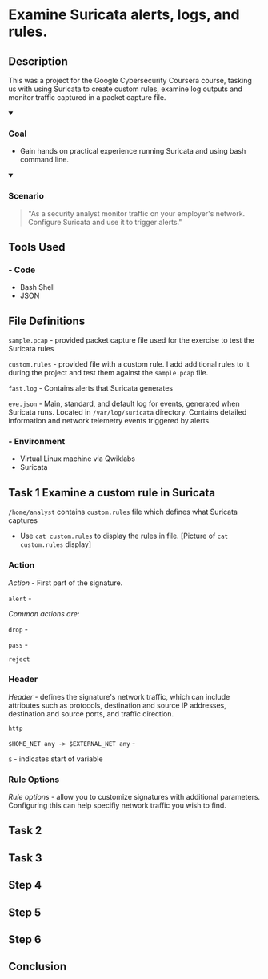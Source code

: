 # Examine Suricata alerts, logs, and rules.


## Description
 
  This was a project for the Google Cybersecurity Coursera course, tasking us with using Suricata to create custom rules, examine log outputs and monitor traffic captured in a packet capture file.

<Details open><Summary>
  
  ### Goal

  </Summary>
  
- Gain hands on practical experience running Suricata and using bash command line.

<Details open><Summary>
  
### Scenario

  </Summary>

> "As a security analyst monitor traffic on your employer's network. Configure Suricata and use it to trigger alerts."

</Details>

## Tools Used
 ### - Code
  - Bash Shell
  - JSON

## File Definitions
`sample.pcap` - provided packet capture file used for the exercise to test the Suricata rules

`custom.rules` - provided file with a custom rule. I add additional rules to it during the project and test them against the `sample.pcap` file.

`fast.log` - Contains alerts that Suricata generates

`eve.json` - Main, standard, and default log for events, generated when Suricata runs. Located in `/var/log/suricata` directory. Contains detailed information and network telemetry events triggered by alerts.


 ### - Environment
  - Virtual Linux machine via Qwiklabs
  - Suricata

 ## Task 1 Examine a custom rule in Suricata

  `/home/analyst` contains `custom.rules` file which defines what Suricata captures
- Use `cat custom.rules` to display the rules in file.
[Picture of `cat custom.rules` display]

### Action
*Action* - First part of the signature. 

`alert` - 

*Common actions are:*

`drop` - 

`pass` - 

`reject`

### Header
*Header* - defines the signature's network traffic, which can include attributes such as protocols, destination and source IP addresses, destination and source ports, and traffic direction.

`http`

`$HOME_NET any -> $EXTERNAL_NET any` - 

`$` - indicates start of variable

### Rule Options

*Rule options* - allow you to customize signatures with additional parameters. Configuring this can help specifiy network traffic you wish to find. 



 ## Task 2


 ## Task 3


 ## Step 4


 ## Step 5 


 ## Step 6

## Conclusion

